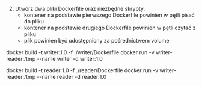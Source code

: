 2. Utwórz dwa pliki Dockerfile oraz niezbędne skrypty.
	- kontener na podstawie pierwszego Dockerfile powinien w pętli pisać do pliku
	- kontener na podstawie drugiego Dockerfile powinien w pętli czytać z pliku
	- plik powinien być udostępniony za pośrednictwem volume


docker build -t writer:1.0 -f ./writer/Dockerfile
docker run -v writer-reader:/tmp --name writer -d writer:1.0

docker build -t reader:1.0 -f ./reader/Dockerfile
docker run -v writer-reader:/tmp --name reader -d reader:1.0



